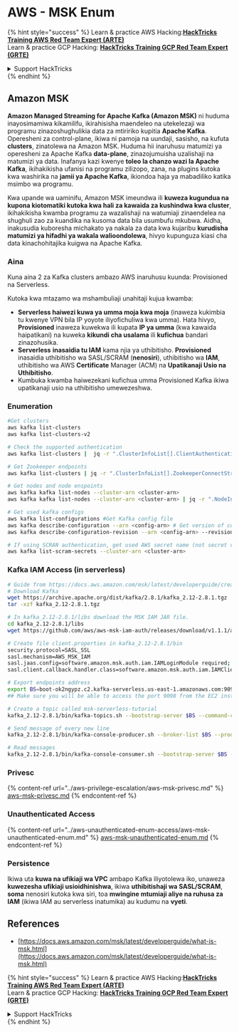 # AWS - MSK Enum

{% hint style="success" %}
Learn & practice AWS Hacking:<img src="../../../.gitbook/assets/image (1) (1) (1) (1).png" alt="" data-size="line">[**HackTricks Training AWS Red Team Expert (ARTE)**](https://training.hacktricks.xyz/courses/arte)<img src="../../../.gitbook/assets/image (1) (1) (1) (1).png" alt="" data-size="line">\
Learn & practice GCP Hacking: <img src="../../../.gitbook/assets/image (2) (1).png" alt="" data-size="line">[**HackTricks Training GCP Red Team Expert (GRTE)**<img src="../../../.gitbook/assets/image (2) (1).png" alt="" data-size="line">](https://training.hacktricks.xyz/courses/grte)

<details>

<summary>Support HackTricks</summary>

* Check the [**subscription plans**](https://github.com/sponsors/carlospolop)!
* **Join the** 💬 [**Discord group**](https://discord.gg/hRep4RUj7f) or the [**telegram group**](https://t.me/peass) or **follow** us on **Twitter** 🐦 [**@hacktricks\_live**](https://twitter.com/hacktricks_live)**.**
* **Share hacking tricks by submitting PRs to the** [**HackTricks**](https://github.com/carlospolop/hacktricks) and [**HackTricks Cloud**](https://github.com/carlospolop/hacktricks-cloud) github repos.

</details>
{% endhint %}

## Amazon MSK

**Amazon Managed Streaming for Apache Kafka (Amazon MSK)** ni huduma inayosimamiwa kikamilifu, ikirahisisha maendeleo na utekelezaji wa programu zinazoshughulikia data za mtiririko kupitia **Apache Kafka**. Operesheni za control-plane, ikiwa ni pamoja na uundaji, sasisho, na kufuta **clusters**, zinatolewa na Amazon MSK. Huduma hii inaruhusu matumizi ya operesheni za Apache Kafka **data-plane**, zinazojumuisha uzalishaji na matumizi ya data. Inafanya kazi kwenye **toleo la chanzo wazi la Apache Kafka**, ikihakikisha ufanisi na programu zilizopo, zana, na plugins kutoka kwa washirika na **jamii ya Apache Kafka**, ikiondoa haja ya mabadiliko katika msimbo wa programu.

Kwa upande wa uaminifu, Amazon MSK imeundwa ili **kuweza kugundua na kupona kiotomatiki kutoka kwa hali za kawaida za kushindwa kwa cluster**, ikihakikisha kwamba programu za wazalishaji na watumiaji zinaendelea na shughuli zao za kuandika na kusoma data bila usumbufu mkubwa. Aidha, inakusudia kuboresha michakato ya nakala za data kwa kujaribu **kurudisha matumizi ya hifadhi ya wakala walioondolewa**, hivyo kupunguza kiasi cha data kinachohitajika kuigwa na Apache Kafka.

### **Aina**

Kuna aina 2 za Kafka clusters ambazo AWS inaruhusu kuunda: Provisioned na Serverless.

Kutoka kwa mtazamo wa mshambuliaji unahitaji kujua kwamba:

* **Serverless haiwezi kuwa ya umma moja kwa moja** (inaweza kukimbia tu kwenye VPN bila IP yoyote iliyofichuliwa kwa umma). Hata hivyo, **Provisioned** inaweza kuwekwa ili kupata **IP ya umma** (kwa kawaida haipatikani) na kuweka **kikundi cha usalama** ili **kufichua** bandari zinazohusika.
* **Serverless** **inasaidia tu IAM** kama njia ya uthibitisho. **Provisioned** inasaidia uthibitisho wa SASL/SCRAM (**nenosiri**), uthibitisho wa **IAM**, uthibitisho wa AWS **Certificate** Manager (ACM) na **Upatikanaji Usio na Uthibitisho**.
* Kumbuka kwamba haiwezekani kufichua umma Provisioned Kafka ikiwa upatikanaji usio na uthibitisho umewezeshwa.

### Enumeration
```bash
#Get clusters
aws kafka list-clusters
aws kafka list-clusters-v2

# Check the supported authentication
aws kafka list-clusters |  jq -r ".ClusterInfoList[].ClientAuthentication"

# Get Zookeeper endpoints
aws kafka list-clusters | jq -r ".ClusterInfoList[].ZookeeperConnectString, .ClusterInfoList[].ZookeeperConnectStringTls"

# Get nodes and node enspoints
aws kafka kafka list-nodes --cluster-arn <cluster-arn>
aws kafka kafka list-nodes --cluster-arn <cluster-arn> | jq -r ".NodeInfoList[].BrokerNodeInfo.Endpoints" # Get endpoints

# Get used kafka configs
aws kafka list-configurations #Get Kafka config file
aws kafka describe-configuration --arn <config-arn> # Get version of config
aws kafka describe-configuration-revision --arn <config-arn> --revision <version> # Get content of config version

# If using SCRAN authentication, get used AWS secret name (not secret value)
aws kafka list-scram-secrets --cluster-arn <cluster-arn>
```
### Kafka IAM Access (in serverless)
```bash
# Guide from https://docs.aws.amazon.com/msk/latest/developerguide/create-serverless-cluster.html
# Download Kafka
wget https://archive.apache.org/dist/kafka/2.8.1/kafka_2.12-2.8.1.tgz
tar -xzf kafka_2.12-2.8.1.tgz

# In kafka_2.12-2.8.1/libs download the MSK IAM JAR file.
cd kafka_2.12-2.8.1/libs
wget https://github.com/aws/aws-msk-iam-auth/releases/download/v1.1.1/aws-msk-iam-auth-1.1.1-all.jar

# Create file client.properties in kafka_2.12-2.8.1/bin
security.protocol=SASL_SSL
sasl.mechanism=AWS_MSK_IAM
sasl.jaas.config=software.amazon.msk.auth.iam.IAMLoginModule required;
sasl.client.callback.handler.class=software.amazon.msk.auth.iam.IAMClientCallbackHandler

# Export endpoints address
export BS=boot-ok2ngypz.c2.kafka-serverless.us-east-1.amazonaws.com:9098
## Make sure you will be able to access the port 9098 from the EC2 instance (check VPS, subnets and SG)

# Create a topic called msk-serverless-tutorial
kafka_2.12-2.8.1/bin/kafka-topics.sh --bootstrap-server $BS --command-config client.properties --create --topic msk-serverless-tutorial --partitions 6

# Send message of every new line
kafka_2.12-2.8.1/bin/kafka-console-producer.sh --broker-list $BS --producer.config client.properties --topic msk-serverless-tutorial

# Read messages
kafka_2.12-2.8.1/bin/kafka-console-consumer.sh --bootstrap-server $BS --consumer.config client.properties --topic msk-serverless-tutorial --from-beginning
```
### Privesc

{% content-ref url="../aws-privilege-escalation/aws-msk-privesc.md" %}
[aws-msk-privesc.md](../aws-privilege-escalation/aws-msk-privesc.md)
{% endcontent-ref %}

### Unauthenticated Access

{% content-ref url="../aws-unauthenticated-enum-access/aws-msk-unauthenticated-enum.md" %}
[aws-msk-unauthenticated-enum.md](../aws-unauthenticated-enum-access/aws-msk-unauthenticated-enum.md)
{% endcontent-ref %}

### Persistence

Ikiwa uta **kuwa na ufikiaji wa VPC** ambapo Kafka iliyotolewa iko, unaweza **kuwezesha ufikiaji usioidhinishwa**, ikiwa **uthibitishaji wa SASL/SCRAM**, **soma** nenosiri kutoka kwa siri, toa **mwingine mtumiaji aliye na ruhusa za IAM** (ikiwa IAM au serverless inatumika) au kudumu na **vyeti**.

## References

* [https://docs.aws.amazon.com/msk/latest/developerguide/what-is-msk.html](https://docs.aws.amazon.com/msk/latest/developerguide/what-is-msk.html)

{% hint style="success" %}
Learn & practice AWS Hacking:<img src="../../../.gitbook/assets/image (1) (1) (1) (1).png" alt="" data-size="line">[**HackTricks Training AWS Red Team Expert (ARTE)**](https://training.hacktricks.xyz/courses/arte)<img src="../../../.gitbook/assets/image (1) (1) (1) (1).png" alt="" data-size="line">\
Learn & practice GCP Hacking: <img src="../../../.gitbook/assets/image (2) (1).png" alt="" data-size="line">[**HackTricks Training GCP Red Team Expert (GRTE)**<img src="../../../.gitbook/assets/image (2) (1).png" alt="" data-size="line">](https://training.hacktricks.xyz/courses/grte)

<details>

<summary>Support HackTricks</summary>

* Check the [**subscription plans**](https://github.com/sponsors/carlospolop)!
* **Join the** 💬 [**Discord group**](https://discord.gg/hRep4RUj7f) or the [**telegram group**](https://t.me/peass) or **follow** us on **Twitter** 🐦 [**@hacktricks\_live**](https://twitter.com/hacktricks_live)**.**
* **Share hacking tricks by submitting PRs to the** [**HackTricks**](https://github.com/carlospolop/hacktricks) and [**HackTricks Cloud**](https://github.com/carlospolop/hacktricks-cloud) github repos.

</details>
{% endhint %}
